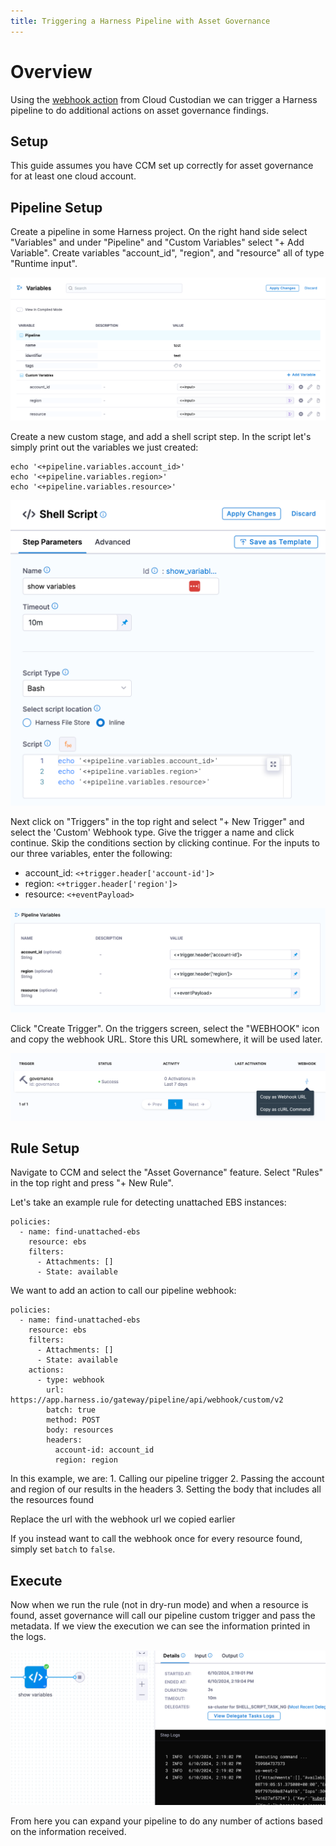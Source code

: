```yaml
---
title: Triggering a Harness Pipeline with Asset Governance
---
```


# Overview

Using the [webhook action](https://cloudcustodian.io/getting-started/actions/) from Cloud Custodian we can trigger a Harness pipeline to do additional actions on asset governance findings.

## Setup

This guide assumes you have CCM set up correctly for asset governance for at least one cloud account.

## Pipeline Setup

Create a pipeline in some Harness project. On the right hand side select "Variables" and under "Pipeline" and "Custom Variables" select "+ Add Variable". Create variables "account_id", "region", and "resource" all of type "Runtime input".

![](../static/ccm_asset_governance_pipeline_variables.png)

Create a new custom stage, and add a shell script step. In the script let's simply print out the variables we just created:

```
echo '<+pipeline.variables.account_id>'
echo '<+pipeline.variables.region>'
echo '<+pipeline.variables.resource>'
```

![](../static/ccm_asset_governance_pipeline_script.png)

Next click on "Triggers" in the top right and select "+ New Trigger" and select the 'Custom' Webhook type. Give the trigger a name and click continue. Skip the conditions section by clicking continue. For the inputs to our three variables, enter the following:

- account_id: `<+trigger.header['account-id']>`
- region: `<+trigger.header['region']>`
- resource: `<+eventPayload>`

![](../static/ccm_asset_governance_pipeline_trigger.png)

Click "Create Trigger". On the triggers screen, select the "WEBHOOK" icon and copy the webhook URL.  Store this URL somewhere, it will be used later.

![](../static/ccm_asset_governance_pipeline_webhook.png)

## Rule Setup

Navigate to CCM and select the "Asset Governance" feature. Select "Rules" in the top right and press "+ New Rule".

Let's take an example rule for detecting unattached EBS instances:

```
policies:
  - name: find-unattached-ebs
    resource: ebs
    filters:
      - Attachments: []
      - State: available
```

We want to add an action to call our pipeline webhook:

```
policies:
  - name: find-unattached-ebs
    resource: ebs
    filters:
      - Attachments: []
      - State: available
    actions:
      - type: webhook
        url: https://app.harness.io/gateway/pipeline/api/webhook/custom/v2
        batch: true
        method: POST
        body: resources
        headers:
          account-id: account_id
          region: region
```

In this example, we are:
    1. Calling our pipeline trigger
    2. Passing the account and region of our results in the headers
    3. Setting the body that includes all the resources found

Replace the url with the webhook url we copied earlier

If you instead want to call the webhook once for every resource found, simply set `batch` to `false`.

## Execute

Now when we run the rule (not in dry-run mode) and when a resource is found, asset governance will call our pipeline custom trigger and pass the metadata. If we view the execution we can see the information printed in the logs.

![](../static/ccm_asset_governance_pipeline_result.png)

From here you can expand your pipeline to do any number of actions based on the information received. 
